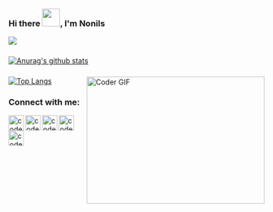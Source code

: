 
### Hi there <img src="https://raw.githubusercontent.com/TheDudeThatCode/TheDudeThatCode/master/Assets/Hi.gif" width="35" height="35" style="max-width:100%;">, I'm Nonils

<img
  src="https://cr-ss-service.azurewebsites.net/api/ScreenShot?widget=summary&username=nonils&badges=2&show-avatar=false&style=--header-bg-color:%23000;--border-radius:10px"
/>

<!-- ![](https://komarev.com/ghpvc/?username=dnature) -->

###
[![Anurag's github stats](https://github-readme-stats.vercel.app/api?username=nonils&count_private=true&show_icons=true&theme=dracula)](https://github.com/anuraghazra/github-readme-stats)

###


<img align="right" alt="Coder GIF" height="250" width="350" src="https://thumbs.gfycat.com/EvilNextDevilfish-size_restricted.gif" data-canonical-src="https://thumbs.gfycat.com/EvilNextDevilfish-size_restricted.gif" style="max-width:100%;">

###

[![Top Langs](https://github-readme-stats.vercel.app/api/top-langs/?username=nonils&theme=radical&layout=compact)](https://github.com/anuraghazra/github-readme-stats)

###

[website]: https://kimos.cloud
[linkedin]: https://www.linkedin.com/in/sebastian-emanuel-bogado/
[github]: https://www.github.com/nonils
[email]: mailto:nonils@tutanota.com/
[twitter]: https://www.twitter.com/unDevConAuris
[medium]: https://medium.com/@kimos-io


### Connect with me:

[<img align="left" alt="codeSTACKr | LinkedIn" width="30px" src="https://img.icons8.com/color/2x/linkedin.png" />][linkedin]
[<img align="left" alt="codeSTACKr | Github" width="30px" src="https://img.icons8.com/color/2x/github.png" />][github]
[<img align="left" alt="codeSTACKr | Twitter" width="30px" src="https://img.icons8.com/color/2x/twitter.png" />][twitter]
[<img align="left" alt="codeSTACKr | Medium" width="30px" src="https://img.icons8.com/color/2x/medium-monogram.png" />][medium]
[<img align="left" alt="codeSTACKr | Gmail" width="30px" src="https://img.icons8.com/color/2x/gmail.png" />][email]
